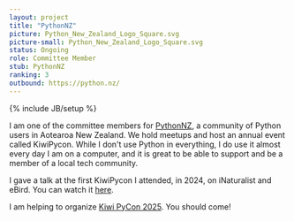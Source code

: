 ```yaml
---
layout: project
title: "PythonNZ"
picture: Python_New_Zealand_Logo_Square.svg
picture-small: Python_New_Zealand_Logo_Square.svg
status: Ongoing
role: Committee Member
stub: PythonNZ
ranking: 3
outbound: https://python.nz/
---
```

{% include JB/setup %}

I am one of the committee members for [PythonNZ](https://python.nz/), a community of Python users in Aotearoa New Zealand. We hold meetups and host an annual event called KiwiPycon. While I don't use Python in everything, I do use it almost every day I am on a computer, and it is great to be able to support and be a member of a local tech community.

I gave a talk at the first KiwiPycon I attended, in 2024, on iNaturalist and eBird. You can watch it [here](https://www.youtube.com/watch?v=-KkQEzmOOBY&t=1s).

I am helping to organize [Kiwi PyCon 2025](https://kiwipycon.nz/). You should come!
